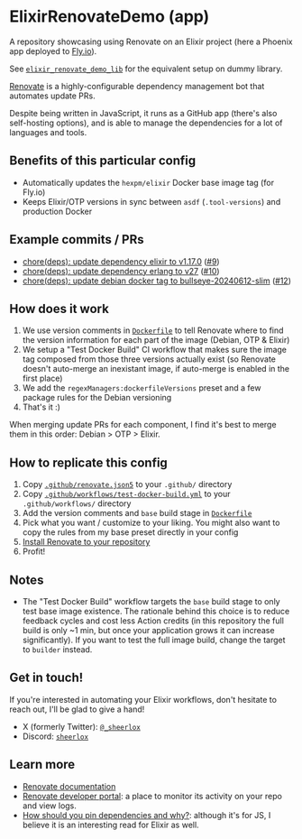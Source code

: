 # ElixirRenovateDemo (app)

A repository showcasing using Renovate on an Elixir project (here a Phoenix app
deployed to [Fly.io](https://fly.io/)).

See [`elixir_renovate_demo_lib`](https://github.com/sheerlox/elixir_renovate_demo_lib)
for the equivalent setup on dummy library.

[Renovate](https://github.com/renovatebot/renovate) is a highly-configurable
dependency management bot that automates update PRs.

Despite being written in JavaScript, it runs as a GitHub app (there's also
self-hosting options), and is able to manage the dependencies for a lot of 
languages and tools.

## Benefits of this particular config

- Automatically updates the `hexpm/elixir` Docker base image tag (for Fly.io)
- Keeps Elixir/OTP versions in sync between `asdf` (`.tool-versions`) and
production Docker

## Example commits / PRs

- [chore(deps): update dependency elixir to v1.17.0](https://github.com/sheerlox/elixir_renovate_demo/commit/f888a66baf616c3b40d55dd6bf09dc3a7b0105c1) ([#9](https://github.com/sheerlox/elixir_renovate_demo/pull/9))
- [chore(deps): update dependency erlang to v27](https://github.com/sheerlox/elixir_renovate_demo/commit/6ac6d5cacbb0fcf96bd5869fed0e5681dc848849) ([#10](https://github.com/sheerlox/elixir_renovate_demo/pull/10))
- [chore(deps): update debian docker tag to bullseye-20240612-slim](https://github.com/sheerlox/elixir_renovate_demo/commit/db74f3f469493535883ec9ded8baf8127bb951aa) ([#12](https://github.com/sheerlox/elixir_renovate_demo/pull/12))

## How does it work

1. We use version comments in [`Dockerfile`](./Dockerfile) to tell Renovate
where to find the version information for each part of the image (Debian,
OTP & Elixir)
2. We setup a "Test Docker Build" CI workflow that makes sure the image tag
composed from those three versions actually exist (so Renovate doesn't
auto-merge an inexistant image, if auto-merge is enabled in the first place)
3. We add the `regexManagers:dockerfileVersions` preset and a few package rules
for the Debian versioning
4. That's it :)

When merging update PRs for each component, I find it's best to merge them in
this order: Debian > OTP > Elixir.

## How to replicate this config

1. Copy [`.github/renovate.json5`](./.github/renovate.json5) to your `.github/`
directory
2. Copy [`.github/workflows/test-docker-build.yml`](./.github/workflows/test-docker-build.yml)
to your `.github/workflows/` directory
2. Add the version comments and `base` build stage in
[`Dockerfile`](./Dockerfile)
3. Pick what you want / customize to your liking. You might also want to copy
the rules from my base preset directly in your config
4. [Install Renovate to your repository](https://github.com/apps/renovate/installations/select_target)
5. Profit!

## Notes

- The "Test Docker Build" workflow targets the `base` build stage to only test
base image existence. The rationale behind this choice is to reduce feedback
cycles and cost less Action credits (in this repository the full build is only
~1 min, but once your application grows it can increase significantly). If you
want to test the full image build, change the target to `builder` instead.

## Get in touch!

If you're interested in automating your Elixir workflows, don't hesitate to
reach out, I'll be glad to give a hand!

- X (formerly Twitter): [`@_sheerlox`](https://x.com/_sheerlox)
- Discord: [`sheerlox`](https://discord.com/users/245606496606486534)

## Learn more

- [Renovate documentation](https://docs.renovatebot.com/)
- [Renovate developer portal](https://developer.mend.io/github/): a place to
monitor its activity on your repo and view logs.
- [How should you pin dependencies and why?](https://the-guild.dev/blog/how-should-you-pin-dependencies-and-why):
although it's for JS, I believe it is an interesting read for Elixir as well.
